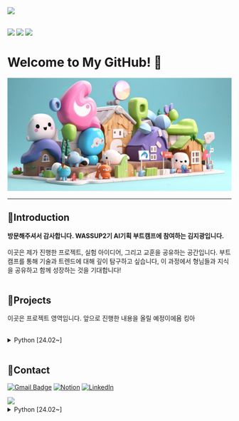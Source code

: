 <img src="https://capsule-render.vercel.app/api?type=waving&color=000080&height=200&section=header&text=WASSUP2&fontSize=70&fontColor=FFFFFF" /><br>

##  


<img src="https://img.shields.io/badge/Python-14354C?style=for-the-badge&logo=python&logoColor=white" /> <img src="https://img.shields.io/badge/MySQL-00000F?style=for-the-badge&logo=mysql&logoColor=white" /> <img src="https://img.shields.io/badge/Made%20with-Jupyter-orange?style=for-the-badge&logo=Jupyter"/>

# Welcome to My GitHub! 👋


![Colorful cartoon village scene](image/cute.png)

---
## 🌟Introduction

**방문해주셔서 감사합니다. WASSUP2기 AI기획 부트캠프에 참여하는 김지광입니다.**<br>
<br>
이곳은 제가 진행한 프로젝트, 실험 아이디어, 그리고 교훈을 공유하는 공간입니다. 부트캠프를 통해 기술과 트렌드에 대해 깊이 탐구하고 싶습니다, 이 과정에서 형님들과 지식을 공유하고 함께 성장하는 것을 기대합니다!<br>
 <br>
## 🧩Projects

이곳은 프로젝트 영역임니다. 앞으로 진행한 내용을 올릴 예정이에욤 킹아 <br><br>

<details>

  <summary>Python [24.02~]</summary>
  
* [01.Python_Markdown](https://github.com/JIPaang/wassup2/blob/main/python_grammar/01.Python_Markdown.ipynb) 24.02.27<br>	

* [02.Python_Data type & Variable](https://github.com/JIPaang/wassup2/blob/main/python_grammar/02.Python_Data%20type%20%26%20Variable.ipynb) 24.02.27<br>	

* [03.Python_List](https://github.com/JIPaang/wassup2/blob/main/python_grammar/03.Python_List.ipynb) 24.02.27<br>

* [04.Python_Data Types](https://github.com/JIPaang/wassup2/blob/main/python_grammar/04.Python_Data%20Types.ipynb) 24.02.28<br>

* [05.Python Conditional Statement](https://github.com/JIPaang/wassup2/blob/main/python_grammar/05.Python%20Conditional%20Statement.ipynb) 24.03.06<br>

* [06.Phython_Functions&File](https://github.com/JIPaang/wassup2/blob/main/python_grammar/06.Phython_Functions%26File.ipynb) 24.03.07<br>	

* [Python_300제 1~50](https://github.com/JIPaang/wassup2/blob/main/python_grammar/Python_300%EC%A0%9C%201~50.ipynb) 24.02.29<br>
	
* [Python_300제 51~100](https://github.com/JIPaang/wassup2/blob/main/python_grammar/Python_300%EC%A0%9C%2051~100.ipynb) 24.02.29<br>
	
* [Python 300제 100~150](https://github.com/JIPaang/wassup2/blob/main/python_grammar/Python%20300%EC%A0%9C%20100~150.ipynb) 24.03.06<br>	

* [Python 300제 151~200](https://github.com/JIPaang/wassup2/blob/main/python_grammar/Python%20300%EC%A0%9C%20151~200.ipynb) 24.03.07<br>	

* [자료형&변수_연습문제_실습용](https://github.com/JIPaang/wassup2/blob/main/python_grammar/%EC%9E%90%EB%A3%8C%ED%98%95%26%EB%B3%80%EC%88%98_%EC%97%B0%EC%8A%B5%EB%AC%B8%EC%A0%9C_%EC%8B%A4%EC%8A%B5%EC%9A%A9.ipynb) 24.02.29<br>
	
* [제어문_연습문제_실습용](https://github.com/JIPaang/wassup2/blob/main/python_grammar/%EC%A0%9C%EC%96%B4%EB%AC%B8_%EC%97%B0%EC%8A%B5%EB%AC%B8%EC%A0%9C_%EC%8B%A4%EC%8A%B5%EC%9A%A9.ipynb) 24.03.06<br>
	
* [코딩연습_전화번호프로그램_실습용](https://github.com/JIPaang/wassup2/blob/main/python_grammar/%EC%BD%94%EB%94%A9%EC%97%B0%EC%8A%B5_%EC%A0%84%ED%99%94%EB%B2%88%ED%98%B8%ED%94%84%EB%A1%9C%EA%B7%B8%EB%9E%A8_%EC%8B%A4%EC%8A%B5%EC%9A%A9.ipynb) 24.03.06<br>	






</details>


 <br>


## **🐾Contact**

[![Gmail Badge](https://img.shields.io/badge/Gmail-D14836?style=for-the-badge&logo=gmail&logoColor=white)](mailto:rpdlszjs4@gmail.com) [![Notion](https://img.shields.io/badge/Notion-000000?style=for-the-badge&logo=notion&logoColor=white)](https://oreumi.notion.site/09f569b9c9ae4b4a8e522820ac430f3d?pvs=25) [![LinkedIn](https://img.shields.io/badge/LinkedIn-0077B5?style=for-the-badge&logo=linkedin&logoColor=white)](https://www.linkedin.com/in/paaang/)


<img src="https://capsule-render.vercel.app/api?type=waving&color=000080&height=150&section=footer" />


<details>
  <summary>Python [24.02~]</summary>
  



